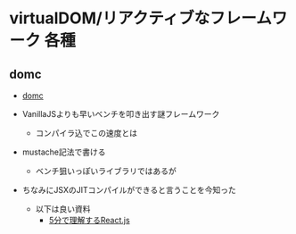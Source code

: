 # virtualDOM/リアクティブなフレームワーク 各種
## domc
- [domc](https://github.com/Freak613/domc)
- VanillaJSよりも早いベンチを叩き出す謎フレームワーク
    - コンパイラ込でこの速度とは
- mustache記法で書ける
    - ベンチ狙いっぽいライブラリではあるが


- ちなみにJSXのJITコンパイルができると言うことを今知った
    - 以下は良い資料
        - [5分で理解するReact.js](https://qiita.com/tomzoh/items/7fabe7cb57dd96425867)
